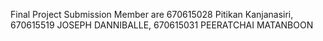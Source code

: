 Final Project Submission
Member are 
670615028 Pitikan Kanjanasiri,
670615519 JOSEPH DANNIBALLE,
670615031 PEERATCHAI MATANBOON
